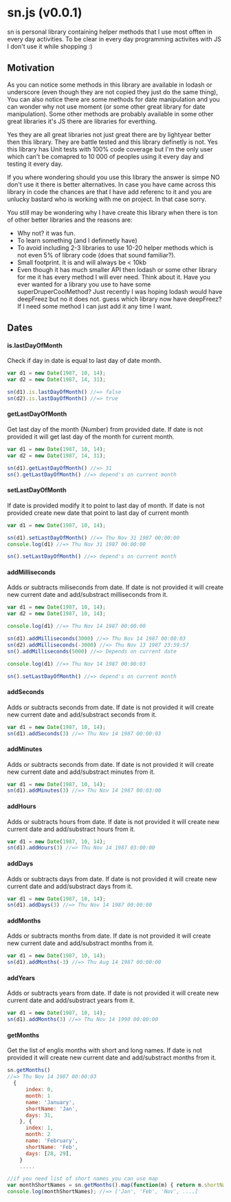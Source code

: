sn.js (v0.0.1)
======

sn is personal library containing helper methods that I use most offten in every day activities.
To be clear in every day programming activites with JS I don't use it while shopping :)

Motivation
------

As you can notice some methods in this library are available in lodash or underscore (even though they are not copied they just do the same thing),
You can also notice there are some methods for date manipulation and you can wonder why not use moment (or some other great library for date manipulation).
Some other methods are probably available in some other great libraries it's JS there are libraries for everthing.

Yes they are all great libraries not just great there are by lightyear better then this library. They are battle tested and this library definetly is not.
Yes this library has Unit tests with 100% code coverage but I'm the only user which can't be comapred to 10 000 of peoples using it every day and testing it every day.

If you where wondering should you use this library the answer is simpe NO don't use it there is better alternatives.
In case you have came across this library in code the chances are that I have add referenc to it and you are unlucky bastard who is working with me on project.
In that case sorry.

You still may be wondering why I have create this library when there is ton of other better libraries and the reasons are:

* Why not? it was fun.
* To learn something (and I definnetly have)
* To avoid including 2-3 libraries to use 10-20 helper methods which is not even 5% of library code (does that sound familiar?).
* Small footprint. It is and will always be < 10kb
* Even though it has much smaller API then lodash or some other library for me it has every method I will ever need.
  Think about it. Have you ever wanted for a library you use to have some superDruperCoolMethod?
  Just recently I was hoping lodash would have deepFreez but no it does not. guess which library now have deepFreez?
  If I need some method I can just add it any time I want.



Dates
------

#### is.lastDayOfMonth
Check if day in date is equal to last day of date month.

```javascript
var d1 = new Date(1987, 10, 14);
var d2 = new Date(1987, 14, 31);

sn(d1).is.lastDayOfMonth() //=> false
sn(d2).is.lastDayOfMonth() //=> true
```

#### getLastDayOfMonth
Get last day of the month {Number} from provided date.
If date is not provided it will get last day of the month for current month.

```javascript
var d1 = new Date(1987, 10, 14);
var d2 = new Date(1987, 14, 31);

sn(d1).getLastDayOfMonth() //=> 31
sn().getLastDayOfMonth() //=> depend's on current month
```

#### setLastDayOfMonth
If date is provided modify it to point to last day of month.
If date is not provided create new date that point to last day of current month

```javascript
var d1 = new Date(1987, 10, 14);

sn(d1).setLastDayOfMonth() //=> Thu Nov 31 1987 00:00:00
console.log(d1) //=> Thu Nov 31 1987 00:00:00

sn().setLastDayOfMonth() //=> depend's on current month
```

#### addMilliseconds
Adds or subtracts miliseconds from date.
If date is not provided it will create new current date and add/substract milliseconds from it.

```javascript
var d1 = new Date(1987, 10, 14);
var d2 = new Date(1987, 10, 14);

console.log(d1) //=> Thu Nov 14 1987 00:00:00

sn(d1).addMilliseconds(3000) //=> Thu Nov 14 1987 00:00:03
sn(d2).addMilliseconds(-3000) //=> Thu Nov 13 1987 23:59:57
sn().addMilliseconds(5000) //=> Depends on current date

console.log(d1) //=> Thu Nov 14 1987 00:00:03

sn().setLastDayOfMonth() //=> depend's on current month
```

#### addSeconds
Adds or subtracts seconds from date.
If date is not provided it will create new current date and add/substract seconds from it.

```javascript
var d1 = new Date(1987, 10, 14);
sn(d1).addSeconds(3) //=> Thu Nov 14 1987 00:00:03
```

#### addMinutes
Adds or subtracts seconds from date.
If date is not provided it will create new current date and add/substract minutes from it.

```javascript
var d1 = new Date(1987, 10, 14);
sn(d1).addMinutes(3) //=> Thu Nov 14 1987 00:03:00
```

#### addHours
Adds or subtracts hours from date.
If date is not provided it will create new current date and add/substract hours from it.

```javascript
var d1 = new Date(1987, 10, 14);
sn(d1).addHours(3) //=> Thu Nov 14 1987 03:00:00
```

#### addDays
Adds or subtracts days from date.
If date is not provided it will create new current date and add/substract days from it.

```javascript
var d1 = new Date(1987, 10, 14);
sn(d1).addDays(3) //=> Thu Nov 14 1987 00:00:00
```

#### addMonths
Adds or subtracts months from date.
If date is not provided it will create new current date and add/substract months from it.

```javascript
var d1 = new Date(1987, 10, 14);
sn(d1).addMonths(-3) //=> Thu Aug 14 1987 00:00:00
```

#### addYears
Adds or subtracts years from date.
If date is not provided it will create new current date and add/substract years from it.

```javascript
var d1 = new Date(1987, 10, 14);
sn(d1).addMonths(3) //=> Thu Nov 14 1990 00:00:00
```

#### getMonths
Get the list of englis months with short and long names.
If date is not provided it will create new current date and add/substract months from it.

```javascript
sn.getMonths()
//=> Thu Nov 14 1987 00:00:03
  {
      index: 0,
      month: 1
      name: 'January',
      shortName: 'Jan',
      days: 31,
    }, {
      index: 1,
      month: 2
      name: 'February',
      shortName: 'Feb',
      days: [28, 29],
    }
    .....

//if you need list of short names you can use map
var monthShortNames = sn.getMonths().map(function(m) { return m.shortName; });
console.log(monthShortNames); //=> ['Jan', 'Feb', 'Nov', ....]
```

